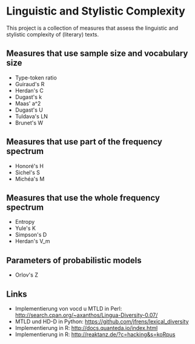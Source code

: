 # Linguistic and Stylistic Complexity #

This project is a collection of measures that assess the linguistic
and stylistic complexity of (literary) texts.

## Measures that use sample size and vocabulary size ##

  * Type-token ratio
  * Guiraud's R
  * Herdan's C
  * Dugast's k
  * Maas' a^2
  * Dugast's U
  * Tuldava's LN
  * Brunet's W

## Measures that use part of the frequency spectrum ##

  * Honoré's H
  * Sichel's S
  * Michéa's M

## Measures that use the whole frequency spectrum ##

  * Entropy
  * Yule's K
  * Simpson's D
  * Herdan's V_m

## Parameters of probabilistic models ##

  * Orlov's Z

## Links ##

  * Implementierung von vocd u MTLD in Perl: <http://search.cpan.org/~axanthos/Lingua-Diversity-0.07/>
  * MTLD und HD-D in Python: <https://github.com/jfrens/lexical_diversity>
  * Implementierung in R: <http://docs.quanteda.io/index.html>
  * Implementierung in R: <http://reaktanz.de/?c=hacking&s=koRpus>

